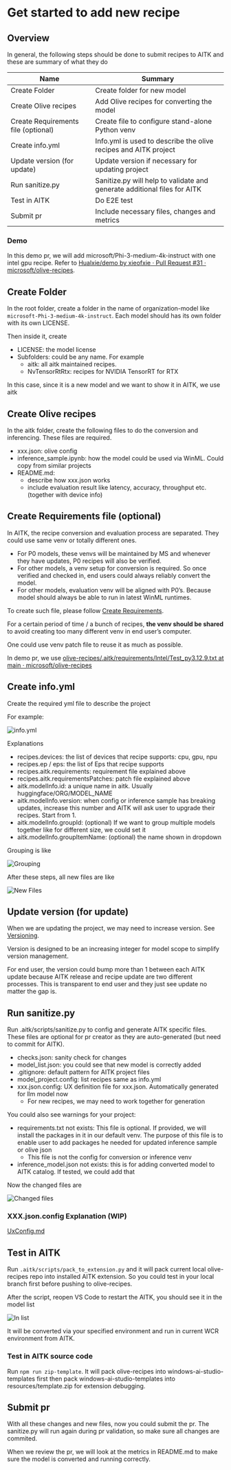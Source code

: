 # Get started to add new recipe

## Overview

In general, the following steps should be done to submit recipes to AITK and these are summary of what they do


| Name | Summary |
|-|-|
| Create Folder | Create folder for new model |
| Create Olive recipes | Add Olive recipes for converting the model |
| Create Requirements file (optional) | Create file to configure stand-alone Python venv |
| Create info.yml | Info.yml is used to describe the olive recipes and AITK project |
| Update version (for update) | Update version if necessary for updating project |
| Run sanitize.py | Sanitize.py will help to validate and generate additional files for AITK |
| Test in AITK | Do E2E test |
| Submit pr | Include necessary files, changes and metrics |

### Demo

In this demo pr, we will add microsoft/Phi-3-medium-4k-instruct with one intel gpu recipe. Refer to [Hualxie/demo by xieofxie · Pull Request #31 · microsoft/olive-recipes](https://github.com/microsoft/olive-recipes/pull/31/files).

## Create Folder

In the root folder, create a folder in the name of organization-model like `microsoft-Phi-3-medium-4k-instruct`. Each model should has its own folder with its own LICENSE.

Then inside it, create

- LICENSE: the model license
- Subfolders: could be any name. For example
    - aitk: all aitk maintained recipes.
    - NvTensorRtRtx: recipes for NVIDIA TensorRT for RTX

In this case, since it is a new model and we want to show it in AITK, we use aitk


## Create Olive recipes

In the aitk folder, create the following files to do the conversion and inferencing. These files are required.

- xxx.json: olive config
- inference_sample.ipynb: how the model could be used via WinML. Could copy from similar projects
- README.md: 
    - describe how xxx.json works
    - include evaluation result like latency, accuracy, throughput etc. (together with device info)

## Create Requirements file (optional)

In AITK, the recipe conversion and evaluation process are separated. They could use same venv or totally different ones.

- For P0 models, these venvs will be maintained by MS and whenever they have updates, P0 recipes will also be verified.
- For other models, a venv setup for conversion is required. So once verified and checked in, end users could always reliably convert the model.
- For other models, evaluation venv will be aligned with P0’s. Because model should always be able to run in latest WinML runtimes.

To create such file, please follow [Create Requirements](./HowToCreateReq.md).

For a certain period of time / a bunch of recipes, **the venv should be shared** to avoid creating too many different venv in end user’s computer.

One could use venv patch file to reuse it as much as possible.

In demo pr, we use [olive-recipes/.aitk/requirements/Intel/Test_py3.12.9.txt at main · microsoft/olive-recipes](https://github.com/microsoft/olive-recipes/blob/main/.aitk/requirements/Intel/Test_py3.12.9.txt)

## Create info.yml

Create the required yml file to describe the project

For example:

![info.yml](./GetStarted/info.yml.png)

Explanations

- recipes.devices: the list of devices that recipe supports: cpu, gpu, npu
- recipes.ep / eps: the list of Eps that recipe supports
- recipes.aitk.requirements: requirement file explained above
- recipes.aitk.requirementsPatches: patch file explained above
- aitk.modelInfo.id: a unique name in aitk. Usually huggingface/ORG/MODEL_NAME
- aitk.modelInfo.version: when config or inference sample has breaking updates, increase this number and AITK will ask user to upgrade their recipes. Start from 1.
- aitk.modelInfo.groupId: (optional) If we want to group multiple models together like for different size, we could set it
- aitk.modelInfo.groupItemName: (optional) the name shown in dropdown

Grouping is like

![Grouping](./GetStarted/grouping.png)

After these steps, all new files are like

![New Files](./GetStarted/newfiles.png)

## Update version (for update)

When we are updating the project, we may need to increase version. See [Versioning](./Versioning.md).

Version is designed to be an increasing integer for model scope to simplify version management.

For end user, the version could bump more than 1 between each AITK update because AITK release and recipe update are two different processes. This is transparent to end user and they just see update no matter the gap is.

## Run sanitize.py

Run .aitk/scripts/sanitize.py to config and generate AITK specific files. These files are optional for pr creator as they are auto-generated (but need to commit for AITK).

- checks.json: sanity check for changes
- model_list.json: you could see that new model is correctly added
- .gitignore: default pattern for AITK project files
- model_project.config: list recipes same as info.yml
- xxx.json.config: UX definition file for xxx.json. Automatically generated for llm model now
    - For new recipes, we may need to work together for generation

You could also see warnings for your project:

- requirements.txt not exists: This file is optional. If provided, we will install the packages in it in our default venv. The purpose of this file is to enable user to add packages he needed for updated inference sample or olive json
    - This file is not the config for conversion or inference venv
- inference_model.json not exists: this is for adding converted model to AITK catalog. If tested, we could add that

Now the changed files are

![Changed files](./GetStarted/changed.png)

### XXX.json.config Explanation (WIP)

[UxConfig.md](./UxConfig.md)

## Test in AITK

Run `.aitk/scripts/pack_to_extension.py` and it will pack current local olive-recipes repo into installed AITK extension. So you could test in your local branch first before pushing to olive-recipes.

After the script, reopen VS Code to restart the AITK, you should see it in the model list

![In list](./GetStarted/inlist.png)

It will be converted via your specified environment and run in current WCR environment from AITK.

### Test in AITK source code

Run `npm run zip-template`. It will pack olive-recipes into windows-ai-studio-templates first then pack windows-ai-studio-templates into resources/template.zip for extension debugging.

## Submit pr

With all these changes and new files, now you could submit the pr.
The sanitize.py will run again during pr validation, so make sure all changes are commited.

When we review the pr, we will look at the metrics in README.md to make sure the model is converted and running correctly.
